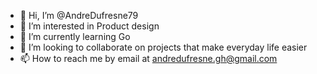 - 👋 Hi, I’m @AndreDufresne79
- 👀 I’m interested in Product design
- 🌱 I’m currently learning Go
- 💞️ I’m looking to collaborate on projects that make everyday life easier
- 📫 How to reach me by email at andredufresne.gh@gmail.com

<!---
AndreDufresne79/AndreDufresne79 is a ✨ special ✨ repository because its `README.md` (this file) appears on your GitHub profile.
You can click the Preview link to take a look at your changes.
--->

